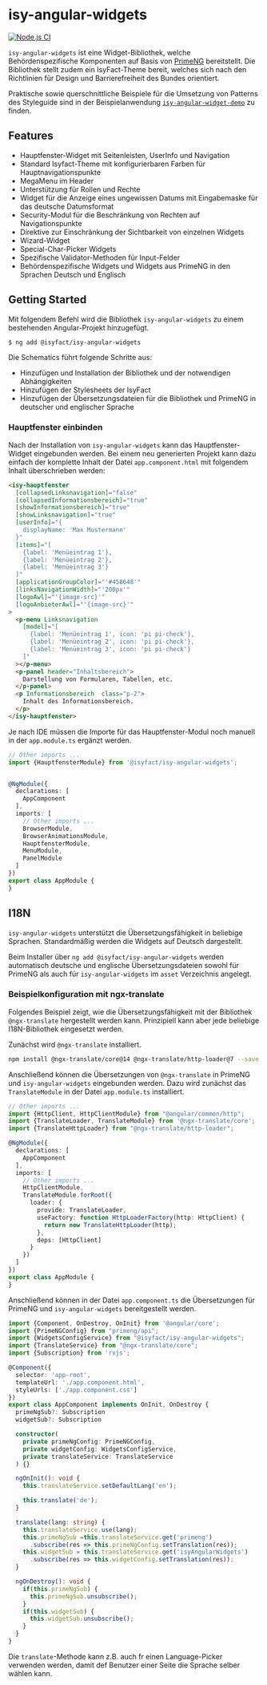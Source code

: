 # isy-angular-widgets

[![Node.js CI](https://github.com/IsyFact/isy-angular-widgets/actions/workflows/node.js.yml/badge.svg)](https://github.com/IsyFact/isy-angular-widgets/actions/workflows/node.js.yml)

`isy-angular-widgets` ist eine Widget-Bibliothek, welche Behördenspezifische Komponenten auf Basis von [PrimeNG](https://www.primefaces.org/primeng/) bereitstellt.
Die Bibliothek stellt zudem ein IsyFact-Theme bereit, welches sich nach den Richtlinien für Design und Barrierefreiheit des Bundes orientiert.

Praktische sowie querschnittliche Beispiele für die Umsetzung von Patterns des Styleguide sind in der Beispielanwendung [`isy-angular-widget-demo`](https://github.com/IsyFact/isy-angular-widgets/tree/main/projects/isy-angular-widgets-demo) zu finden.

## Features

- Hauptfenster-Widget mit Seitenleisten, UserInfo und Navigation
- Standard Isyfact-Theme mit konfigurierbaren Farben für Hauptnavigationspunkte
- MegaMenu im Header
- Unterstützung für Rollen und Rechte
- Widget für die Anzeige eines ungewissen Datums mit Eingabemaske für das deutsche Datumsformat
- Security-Modul für die Beschränkung von Rechten auf Navigationspunkte
- Direktive zur Einschränkung der Sichtbarkeit von einzelnen Widgets
- Wizard-Widget
- Special-Char-Picker Widgets
- Spezifische Validator-Methoden für Input-Felder
- Behördenspezifische Widgets und Widgets aus PrimeNG in den Sprachen Deutsch und Englisch

## Getting Started

Mit folgendem Befehl wird die Bibliothek `isy-angular-widgets` zu einem bestehenden Angular-Projekt hinzugefügt.

```
$ ng add @isyfact/isy-angular-widgets
```

Die Schematics führt folgende Schritte aus:
- Hinzufügen und Installation der Bibliothek und der notwendigen Abhängigkeiten
- Hinzufügen der Stylesheets der IsyFact
- Hinzufügen der Übersetzungsdateien für die Bibliothek und PrimeNG in deutscher und englischer Sprache

### Hauptfenster einbinden

Nach der Installation von `isy-angular-widgets` kann das Hauptfenster-Widget eingebunden werden.
Bei einem neu generierten Projekt kann dazu einfach der komplette Inhalt der Datei `app.component.html` mit folgendem Inhalt überschrieben werden:

```html
<isy-hauptfenster
  [collapsedLinksnavigation]="false"
  [collapsedInformationsbereich]="true"
  [showInformationsbereich]="true"
  [showLinksnavigation]="true"
  [userInfo]="{
    displayName: 'Max Mustermann'
  }"
  [items]="[
    {label: 'Menüeintrag 1'},
    {label: 'Menüeintrag 2'},
    {label: 'Menüeintrag 3'}
  ]"
  [applicationGroupColor]="'#458648'"
  [linksNavigationWidth]="'200px'"
  [logoAwl]="'{image-src}'"
  [logoAnbieterAwl]="'{image-src}'"
>
  <p-menu Linksnavigation
    [model]="[
      {label: 'Menüeintrag 1', icon: 'pi pi-check'},
      {label: 'Menüeintrag 2', icon: 'pi pi-check'},
      {label: 'Menüeintrag 3', icon: 'pi pi-check'}
    ]"
  ></p-menu>
  <p-panel header="Inhaltsbereich">
    Darstellung von Formularen, Tabellen, etc.
  </p-panel>
  <p Informationsbereich  class="p-2">
    Inhalt des Informationsbereich.
  </p>
</isy-hauptfenster>
```

Je nach IDE müssen die Importe für das Hauptfenster-Modul noch manuell in der `app.module.ts` ergänzt werden.

```typescript
// Other imports ...
import {HauptfensterModule} from '@isyfact/isy-angular-widgets';


@NgModule({
  declarations: [
    AppComponent
  ],
  imports: [
    // Other imports ...
    BrowserModule,
    BrowserAnimationsModule,
    HauptfensterModule,
    MenuModule,
    PanelModule
  ]
})
export class AppModule {
}
```

## I18N

`isy-angular-widgets` unterstützt die Übersetzungsfähigkeit in beliebige Sprachen.
Standardmäßig werden die Widgets auf Deutsch dargestellt.

Beim Installer über `ng add @isyfact/isy-angular-widgets` werden automatisch deutsche und englische Übersetzungsdateien sowohl für PrimeNG als auch für `isy-angular-widgets` im `asset` Verzeichnis angelegt.

### Beispielkonfiguration mit ngx-translate

Folgendes Beispiel zeigt, wie die Übersetzungsfähigkeit mit der Bibliothek `@ngx-translate` hergestellt werden kann.
Prinzipiell kann aber jede beliebige I18N-Bibliothek eingesetzt werden.

Zunächst wird `@ngx-translate` installiert.

```bash
npm install @ngx-translate/core@14 @ngx-translate/http-loader@7 --save
```

Anschließend können die Übersetzungen von `@ngx-translate` in PrimeNG und `isy-angular-widgets` eingebunden werden.
Dazu wird zunächst das `TranslateModule` in der Datei `app.module.ts` installiert.

```typescript
// Other imports ...
import {HttpClient, HttpClientModule} from "@angular/common/http";
import {TranslateLoader, TranslateModule} from '@ngx-translate/core';
import {TranslateHttpLoader} from "@ngx-translate/http-loader";

@NgModule({
  declarations: [
    AppComponent
  ],
  imports: [
    // Other imports ...
    HttpClientModule,
    TranslateModule.forRoot({
      loader: {
        provide: TranslateLoader,
        useFactory: function HttpLoaderFactory(http: HttpClient) {
          return new TranslateHttpLoader(http);
        },
        deps: [HttpClient]
      }
    })
  ]
})
export class AppModule {
}
```

Anschließend können in der Datei `app.component.ts` die Übersetzungen für PrimeNG und `isy-angular-widgets` bereitgestellt werden.

```typescript
import {Component, OnDestroy, OnInit} from '@angular/core';
import {PrimeNGConfig} from "primeng/api";
import {WidgetsConfigService} from "@isyfact/isy-angular-widgets";
import {TranslateService} from "@ngx-translate/core";
import {Subscription} from 'rxjs';

@Component({
  selector: 'app-root',
  templateUrl: './app.component.html',
  styleUrls: ['./app.component.css']
})
export class AppComponent implements OnInit, OnDestroy {
  primeNgSub?: Subscription
  widgetSub?: Subscription

  constructor(
    private primeNgConfig: PrimeNGConfig,
    private widgetConfig: WidgetsConfigService,
    private translateService: TranslateService
  ) {}

  ngOnInit(): void {
    this.translateService.setDefaultLang('en');

    this.translate('de');
  }

  translate(lang: string) {
    this.translateService.use(lang);
    this.primeNgSub =this.translateService.get('primeng')
      .subscribe(res => this.primeNgConfig.setTranslation(res));
    this.widgetSub = this.translateService.get('isyAngularWidgets')
      .subscribe(res => this.widgetConfig.setTranslation(res));
  }

  ngOnDestroy(): void {
    if(this.primeNgSub) {
      this.primeNgSub.unsubscribe();
    }
    if(this.widgetSub) {
      this.widgetSub.unsubscribe();
    }
  }
}
```
Die `translate`-Methode kann z.B. auch fr einen Language-Picker verwenden werden, damit def Benutzer einer Seite die Sprache selber wählen kann.